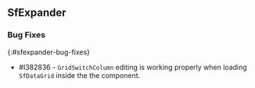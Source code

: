 ## SfExpander

### Bug Fixes
{:#sfexpander-bug-fixes}

* \#I382836 - `GridSwitchColumn` editing is working properly when loading `SfDataGrid` inside the the component.
